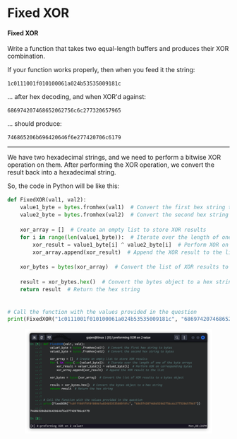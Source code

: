 # Fixed XOR

#### Fixed XOR

Write a function that takes two equal-length buffers and produces their XOR combination.

If your function works properly, then when you feed it the string:

```
1c0111001f010100061a024b53535009181c
```

... after hex decoding, and when XOR'd against:

```
686974207468652062756c6c277320657965
```

... should produce:

```
746865206b696420646f6e277420706c6179
```

***

We have two hexadecimal strings, and we need to perform a bitwise XOR operation on them. After performing the XOR operation, we convert the result back into a hexadecimal string.

So, the code in Python will be like this:

```python
def FixedXOR(val1, val2):
    value1_byte = bytes.fromhex(val1)  # Convert the first hex string to bytes
    value2_byte = bytes.fromhex(val2)  # Convert the second hex string to bytes
    
    xor_array = []  # Create an empty list to store XOR results
    for i in range(len(value1_byte)):  # Iterate over the length of one of the byte arrays
        xor_result = value1_byte[i] ^ value2_byte[i]  # Perform XOR on corresponding bytes
        xor_array.append(xor_result)  # Append the XOR result to the list

    xor_bytes = bytes(xor_array)  # Convert the list of XOR results to a bytes object

    result = xor_bytes.hex()  # Convert the bytes object to a hex string
    return result  # Return the hex string
    

# Call the function with the values provided in the question
print(FixedXOR("1c0111001f010100061a024b53535009181c", "686974207468652062756c6c277320657965"))

```

<figure><img src=".gitbook/assets/preforming XOR on 2 value.png" alt=""><figcaption></figcaption></figure>
